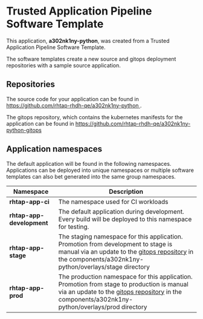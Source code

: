 # Trusted Application Pipeline Software Template

This application, **a302nk1ny-python**, was created from a Trusted Application Pipeline Software Template.

The software templates create a new source and gitops deployment repositories with a sample source application. 

## Repositories

The source code for your application can be found in [https://github.com/rhtap-rhdh-qe/a302nk1ny-python ](https://github.com/rhtap-rhdh-qe/a302nk1ny-python ).
 
The gitops repository, which contains the kubernetes manifests for the application can be found in 
[https://github.com/rhtap-rhdh-qe/a302nk1ny-python-gitops ](https://github.com/rhtap-rhdh-qe/a302nk1ny-python-gitops ) 

## Application namespaces 

The default application will be found in the following namespaces. Applications can be deployed into unique namespaces or multiple software templates can also bet generated into the same group namespaces.  

|  Namespace   |  Description   |  
| -------- | -------- |
| **rhtap-app-ci** | The namespace used for CI workloads |
| **rhtap-app-development** | The default application during development. Every build will be deployed to this namespace for testing. |
| **rhtap-app-stage** | The staging namespace for this application. Promotion from development to stage is manual via an update to the [gitops repository](https://github.com/rhtap-rhdh-qe/a302nk1ny-python-gitops ) in the components/a302nk1ny-python/overlays/stage directory |
| **rhtap-app-prod** | The production namespace for this application. Promotion from stage to production is manual via an update to the [gitops repository](https://github.com/rhtap-rhdh-qe/a302nk1ny-python-gitops ) in the components/a302nk1ny-python/overlays/prod directory |